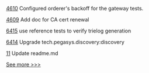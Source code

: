 
[4610](https://github.com/hyperledger/fabric/pull/4610) Configured orderer's backoff for the gateway tests.

[4609](https://github.com/hyperledger/fabric/pull/4609) Add doc for CA cert renewal

[6415](https://github.com/hyperledger/besu/pull/6415) use reference tests to verify trielog generation

[6414](https://github.com/hyperledger/besu/pull/6414) Upgrade tech.pegasys.discovery:discovery

[11](https://github.com/hyperledger-labs/TDIDN/pull/11) Update readme.md


[See more >>>](https://start-here.hyperledger.org/pull-requests)
